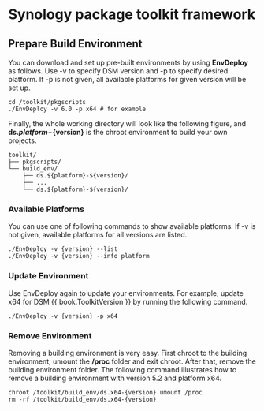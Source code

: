 # Synology package toolkit framework

## Prepare Build Environment
You can download and set up pre-built environments by using **EnvDeploy** as follows. Use -v to specify DSM version and -p to specify desired platform.
If -p is not given, all available platforms for given version will be set up.

```
cd /toolkit/pkgscripts
./EnvDeploy -v 6.0 -p x64 # for example
```

Finally, the whole working directory will look like the following figure,
and **ds.${platform}-${version}** is the chroot environment to build your own projects.

```
toolkit/
├── pkgscripts/
└── build_env/
    ├── ds.${platform}-${version}/
    ├── ...
    └── ds.${platform}-${version}/

```

### Available Platforms
You can use one of following commands to show available platforms. If -v is not given, available platforms for all versions are listed.

```
./EnvDeploy -v {version} --list
./EnvDeploy -v {version} --info platform
```

### Update Environment
Use EnvDeploy again to update your environments. For example, update x64 for DSM {{ book.ToolkitVersion }} by running the following command.
```
./EnvDeploy -v {version} -p x64
```

### Remove Environment
Removing a building environment is very easy. First chroot to the building environment, umount the **/proc** folder and exit chroot.
After that, remove the building environment folder. The following command illustrates how to remove a building environment with version 5.2 and platform x64.

```
chroot /toolkit/build_env/ds.x64-{version} umount /proc
rm -rf /toolkit/build_env/ds.x64-{version}
```
